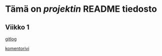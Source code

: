 # Tämä on _projektin_  **README** tiedosto

## Viikko 1

[gitlog](https://github.com/millakortelainen/ot-harjoitustyo/blob/master/laskarit/viikko1/gitlog.txt)

[komentorivi](https://github.com/millakortelainen/ot-harjoitustyo/blob/master/laskarit/viikko1/komentorivi.txt)

